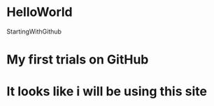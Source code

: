 # HelloWorld
StartingWithGithub

# My first trials on GitHub
# It looks like i will be using this site
